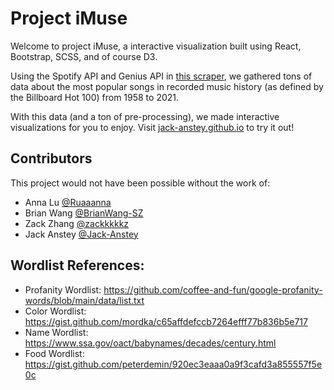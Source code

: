 # Project iMuse

Welcome to project iMuse, a interactive visualization built using React, Bootstrap, SCSS, and of course D3.

Using the Spotify API and Genius API in [this scraper](https://github.com/Jack-Anstey/Spotify-Scraper), we gathered tons of data about the most popular songs in recorded music history (as defined by the Billboard Hot 100) from 1958 to 2021.

With this data (and a ton of pre-processing), we made interactive visualizations for you to enjoy. Visit [jack-anstey.github.io](https://jack-anstey.github.io/) to try it out!

## Contributors

This project would not have been possible without the work of:
- Anna Lu [@Ruaaanna](https://github.com/Ruaaanna)
- Brian Wang [@BrianWang-SZ](https://github.com/BrianWang-SZ)
- Zack Zhang [@zackkkkkz](https://github.com/zackkkkkz)
- Jack Anstey [@Jack-Anstey](https://github.com/Jack-Anstey)

## Wordlist References:
- Profanity Wordlist: https://github.com/coffee-and-fun/google-profanity-words/blob/main/data/list.txt
- Color Wordlist: https://gist.github.com/mordka/c65affdefccb7264efff77b836b5e717
- Name Wordlist: https://www.ssa.gov/oact/babynames/decades/century.html
- Food Wordlist: https://gist.github.com/peterdemin/920ec3eaaa0a9f3cafd3a855557f5e0c
